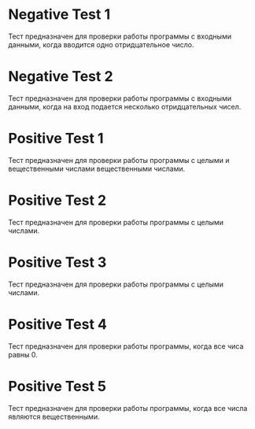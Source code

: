 # Negative Test 1
Тест предназначен для проверки работы программы с входными данными, когда вводится одно отридцательное число.
# Negative Test 2
Тест предназначен для проверки работы программы с входными данными, когда на вход подается несколько отридцательных чисел.
# Positive Test 1
Тест предназначен для проверки работы программы с целыми и вещественными числами вещественными числами.
# Positive Test 2
Тест предназначен для проверки работы программы с целыми числами.
# Positive Test 3
Тест предназначен для проверки работы программы с целыми числами.
# Positive Test 4
Тест предназначен для проверки работы программы, когда все чиса равны 0.
# Positive Test 5
Тест предназначен для проверки работы программы, когда все числа являются вещественными.